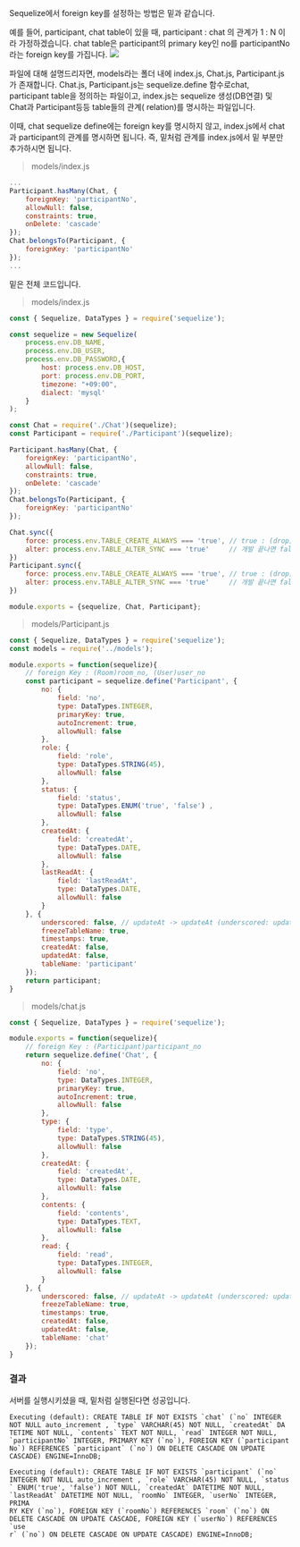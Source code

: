 
Sequelize에서 foreign key를 설정하는 방법은 밑과 같습니다.

예를 들어, participant, chat table이 있을 때, participant : chat 의 관계가 1 : N 이라 가정하겠습니다. chat table은 participant의 primary key인 no를 participantNo라는 foreign key를 가집니다. 
![](https://images.velog.io/images/mong-head/post/01df71eb-90d8-47c8-9da6-e902d53fb224/K-063.jpg)

파일에 대해 설명드리자면, models라는 폴더 내에 index.js, Chat.js, Participant.js가 존재합니다.
Chat.js, Participant.js는 sequelize.define 함수로chat, participant table을 정의하는 파일이고, index.js는 sequelize 생성(DB연결) 및 Chat과 Participant등등 table들의 관계( relation)를 명시하는 파일입니다.

이때, chat sequelize define에는 foreign key를 명시하지 않고, index.js에서 chat과 participant의 관계를 명시하면 됩니다. 즉, 밑처럼 관계를 index.js에서 밑 부분만 추가하시면 됩니다.

> models/index.js

```js
...
Participant.hasMany(Chat, {
    foreignKey: 'participantNo',
    allowNull: false,
    constraints: true,
    onDelete: 'cascade'
});
Chat.belongsTo(Participant, {
    foreignKey: 'participantNo'
});
...
```


밑은 전체 코드입니다.

> models/index.js

```js
const { Sequelize, DataTypes } = require('sequelize');

const sequelize = new Sequelize(
    process.env.DB_NAME,
    process.env.DB_USER,
    process.env.DB_PASSWORD,{
        host: process.env.DB_HOST,
        port: process.env.DB_PORT,
        timezone: "+09:00",
        dialect: 'mysql'
    }
);

const Chat = require('./Chat')(sequelize);
const Participant = require('./Participant')(sequelize);

Participant.hasMany(Chat, {
    foreignKey: 'participantNo',
    allowNull: false,
    constraints: true,
    onDelete: 'cascade'
});
Chat.belongsTo(Participant, {
    foreignKey: 'participantNo'
});

Chat.sync({
    force: process.env.TABLE_CREATE_ALWAYS === 'true', // true : (drop) table 데이터 없어질 수 있음
    alter: process.env.TABLE_ALTER_SYNC === 'true'     // 개발 끝나면 false로 하기
})
Participant.sync({
    force: process.env.TABLE_CREATE_ALWAYS === 'true', // true : (drop) table 데이터 없어질 수 있음
    alter: process.env.TABLE_ALTER_SYNC === 'true'     // 개발 끝나면 false로 하기
})

module.exports = {sequelize, Chat, Participant};
```


> models/Participant.js

```js
const { Sequelize, DataTypes } = require('sequelize');
const models = require('../models');

module.exports = function(sequelize){
    // foreign Key : (Room)room_no, (User)user_no
    const participant = sequelize.define('Participant', {
        no: {
            field: 'no',
            type: DataTypes.INTEGER,
            primaryKey: true,
            autoIncrement: true,
            allowNull: false
        },
        role: {
            field: 'role',
            type: DataTypes.STRING(45),
            allowNull: false
        },
        status: {
            field: 'status',
            type: DataTypes.ENUM('true', 'false') ,
            allowNull: false
        },
        createdAt: {
            field: 'createdAt',
            type: DataTypes.DATE,
            allowNull: false
        },
        lastReadAt: {
            field: 'lastReadAt',
            type: DataTypes.DATE,
            allowNull: false
        }
    }, {
        underscored: false, // updateAt -> updateAt (underscored: update_at)
        freezeTableName: true,
        timestamps: true,
        createdAt: false,
        updatedAt: false,
        tableName: 'participant'
    });
    return participant;
}
```


> models/chat.js

```js
const { Sequelize, DataTypes } = require('sequelize');

module.exports = function(sequelize){
    // foreign Key : (Participant)participant_no
    return sequelize.define('Chat', {
        no: {
            field: 'no',
            type: DataTypes.INTEGER,
            primaryKey: true,
            autoIncrement: true,
            allowNull: false
        },
        type: {
            field: 'type',
            type: DataTypes.STRING(45),
            allowNull: false
        },
        createdAt: {
            field: 'createdAt',
            type: DataTypes.DATE,
            allowNull: false
        },
        contents: {
            field: 'contents',
            type: DataTypes.TEXT,
            allowNull: false
        },
        read: {
            field: 'read',
            type: DataTypes.INTEGER,
            allowNull: false
        }
    }, {
        underscored: false, // updateAt -> updateAt (underscored: update_at)
        freezeTableName: true,
        timestamps: true,
        createdAt: false,
        updatedAt: false,
        tableName: 'chat'
    });
}
```

### 결과
서버를 실행시키셨을 때, 밑처럼 실행된다면 성공입니다.
```shell
Executing (default): CREATE TABLE IF NOT EXISTS `chat` (`no` INTEGER NOT NULL auto_increment , `type` VARCHAR(45) NOT NULL, `createdAt` DA
TETIME NOT NULL, `contents` TEXT NOT NULL, `read` INTEGER NOT NULL, `participantNo` INTEGER, PRIMARY KEY (`no`), FOREIGN KEY (`participant
No`) REFERENCES `participant` (`no`) ON DELETE CASCADE ON UPDATE CASCADE) ENGINE=InnoDB;

Executing (default): CREATE TABLE IF NOT EXISTS `participant` (`no` INTEGER NOT NULL auto_increment , `role` VARCHAR(45) NOT NULL, `status
` ENUM('true', 'false') NOT NULL, `createdAt` DATETIME NOT NULL, `lastReadAt` DATETIME NOT NULL, `roomNo` INTEGER, `userNo` INTEGER, PRIMA
RY KEY (`no`), FOREIGN KEY (`roomNo`) REFERENCES `room` (`no`) ON DELETE CASCADE ON UPDATE CASCADE, FOREIGN KEY (`userNo`) REFERENCES `use
r` (`no`) ON DELETE CASCADE ON UPDATE CASCADE) ENGINE=InnoDB;
````
